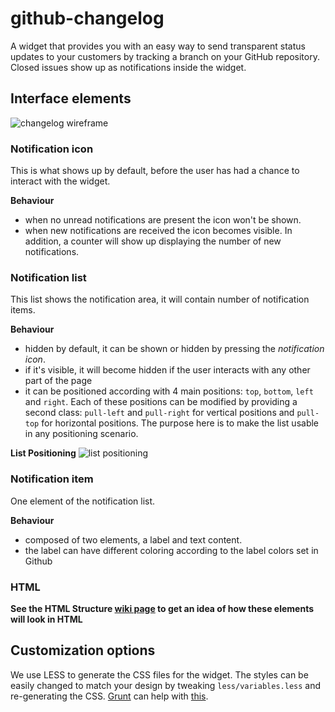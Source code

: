 github-changelog
====

A widget that provides you with an easy way to send transparent status updates to your customers by tracking a branch on your GitHub repository. Closed issues show up as notifications inside the widget.

## Interface elements ##

![changelog wireframe](https://dl.dropboxusercontent.com/u/42934143/images/changelog.png)

### Notification icon ###
This is what shows up by default, before the user has had a chance to interact with the widget.

**Behaviour**
- when no unread notifications are present the icon won't be shown.
- when new notifications are received the icon becomes visible. In addition, a counter will show up displaying the number of new notifications.

### Notification list ###
This list shows the notification area, it will contain number of notification items.

**Behaviour**
- hidden by default, it can be shown or hidden by pressing the *notification icon*.
- if it's visible, it will become hidden if the user interacts with any other part of the page
- it can be positioned according with 4 main positions: `top`, `bottom`, `left` and `right`. Each of these positions can be modified by providing a second class: `pull-left` and `pull-right` for vertical positions and `pull-top` for horizontal positions. The purpose here is to make the list usable in any positioning scenario.

**List Positioning**
![list positioning](https://cloud.githubusercontent.com/assets/3300066/2999278/1407e078-dd14-11e3-941c-3cce9f10377c.png)

### Notification item ###
One element of the notification list.

**Behaviour**
- composed of two elements, a label and text content.
- the label can have different coloring according to the label colors set in Github

### HTML ###
**See the HTML Structure [wiki page](https://github.com/uberVU/github-changelog/wiki/HTML-Structure) to get an idea of how these elements will look in HTML**

## Customization options ##
We use LESS to generate the CSS files for the widget. The styles can be easily changed to match your design by tweaking `less/variables.less` and re-generating the CSS. [Grunt](http://gruntjs.com/) can help with [this](https://github.com/gruntjs/grunt-contrib-less).






